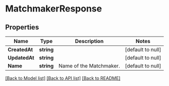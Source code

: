 # MatchmakerResponse

## Properties
Name | Type | Description | Notes
------------ | ------------- | ------------- | -------------
**CreatedAt** | **string** |  | [default to null]
**UpdatedAt** | **string** |  | [default to null]
**Name** | **string** | Name of the Matchmaker. | [default to null]

[[Back to Model list]](../README.md#documentation-for-models) [[Back to API list]](../README.md#documentation-for-api-endpoints) [[Back to README]](../README.md)


